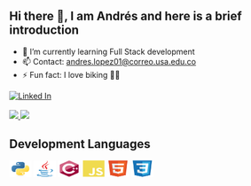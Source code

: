 ## Hi there 👋, I am Andrés and here is a brief introduction

- 🌱 I’m currently learning Full Stack development
- 📫 Contact: andres.lopez01@correo.usa.edu.co
- ⚡ Fun fact: I love biking 🚵‍♀️

<div>
  <a href = "https://www.linkedin.com/in/aclr/" target = "_blank">
    <img align="center" alt="Linked In" height="30" src="https://img.shields.io/badge/LinkedIn-0077B5?style=for-the-badge&logo=linkedin&logoColor=white" style="max-width: 100%;">
  </a>
</div>
<br>

<div align="left" dir="auto">
  <a href="https://github.com/aclxrd">
    <img height="180em" src="https://github-readme-stats.vercel.app/api?username=aclxrd&show_icons=true&theme=ligth" style="max-width: 100%;">
    <img height="180em" src="https://github-readme-stats.vercel.app/api/top-langs/?username=aclxrd&layout=compact" data-canonical-src="" style="max-width: 100%;">
  </a>
</div>

## Development Languages
<div dir="auto">
    <img align="center" alt="Python" height="30" width="40" src="https://raw.githubusercontent.com/devicons/devicon/master/icons/python/python-original.svg" style="max-width: 100%;">
  <img align="center" alt="Java" height="30" width="40" src="https://raw.githubusercontent.com/devicons/devicon/master/icons/java/java-original.svg" style="max-width: 100%;">
   <img align="center" alt="C++" height="30" width="40" src="https://raw.githubusercontent.com/devicons/devicon/master/icons/cplusplus/cplusplus-original.svg" style="max-width: 100%;">
  <img align="center" alt="Js" height="30" width="40" src="https://raw.githubusercontent.com/devicons/devicon/master/icons/javascript/javascript-plain.svg" style="max-width: 100%;">
  <img align="center" alt="HTML" height="30" width="40" src="https://raw.githubusercontent.com/devicons/devicon/master/icons/html5/html5-original.svg" style="max-width: 100%;">
  <img align="center" alt="CSS" height="30" width="40" src="https://raw.githubusercontent.com/devicons/devicon/master/icons/css3/css3-original.svg" style="max-width: 100%;">
</div>
